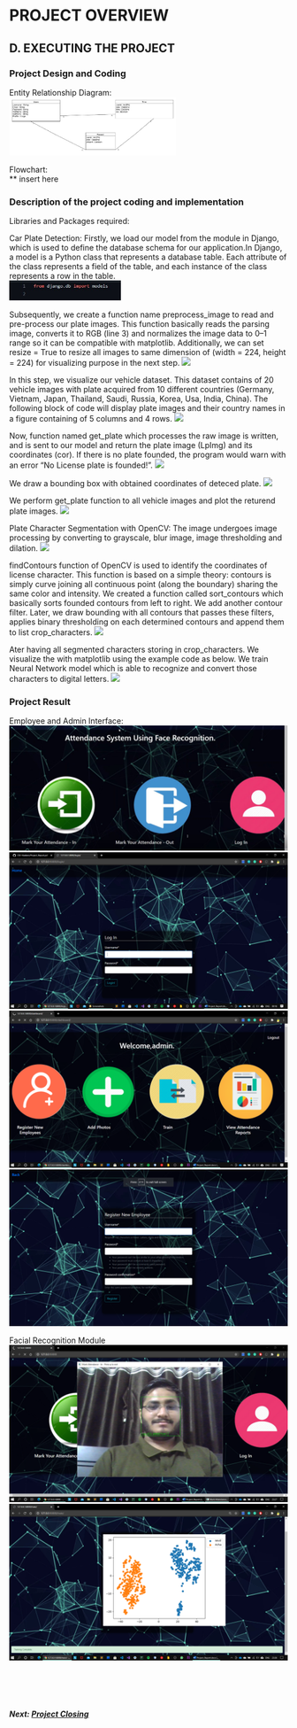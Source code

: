 # PROJECT OVERVIEW
## D. EXECUTING THE PROJECT
### Project Design and Coding
Entity Relationship Diagram:
<br><img src="assets/execution/er_diagram.jpg" width="60%">

Flowchart:
<br>
** insert here

### Description of the project coding and implementation
Libraries and Packages required:


Car Plate Detection: 
Firstly, we load our model from the module in Django, which is used to define the database schema for our application.In Django, a model is a Python class that represents a database table. Each attribute of the class represents a field of the table, and each instance of the class represents a row in the table.
<br><img src="assets/execution/model.jpg" width="40%">

Subsequently, we create a function name preprocess_image to read and pre-process our plate images. This function basically reads the parsing image, converts it to RGB (line 3) and normalizes the image data to 0–1 range so it can be compatible with matplotlib. Additionally, we can set resize = True to resize all images to same dimension of (width = 224, height = 224) for visualizing purpose in the next step.
<img src="assets/1.JPG" width="100%">

In this step, we visualize our vehicle dataset. This dataset contains of 20 vehicle images with plate acquired from 10 different countries (Germany, Vietnam, Japan, Thailand, Saudi, Russia, Korea, Usa, India, China). The following block of code will display plate images and their country names in a figure containing of 5 columns and 4 rows.
<img src="assets/2.JPG" width="100%">

Now, function named get_plate which processes the raw image is written, and is sent to our model and return the plate image (LpImg) and its coordinates (cor). If there is no plate founded, the program would warn with an error “No License plate is founded!”. 
<img src="assets/3.JPG" width="100%">

We draw a bounding box with obtained coordinates of deteced plate. 
<img src="assets/4.JPG" width="100%">

We perform get_plate function to all vehicle images and plot the returend plate images. 
<img src="assets/5.JPG" width="100%">

Plate Character Segmentation with OpenCV:
The image undergoes image processing by converting to grayscale, blur image, image thresholding and dilation. 
<img src="assets/6.JPG" width="100%">

 findContours function of OpenCV is used to identify the coordinates of license character. This function is based on a simple theory: contours is simply curve joining all continuous point (along the boundary) sharing the same color and intensity. We created a function called sort_contours which basically sorts founded contours from left to right. We add another contour filter. Later, we draw bounding with all contours that passes these filters, applies binary thresholding on each determined contours and append them to list crop_characters.
<img src="assets/7.JPG" width="100%">

 Ater having all segmented characters storing in crop_characters. We visualize the with matplotlib using the example code as below. We train Neural Network model which is able to recognize and convert those characters to digital letters.
<img src="assets/8.JPG" width="100%">

### Project Result
Employee and Admin Interface:
<img src="assets/execution/UI1.jpg" width="100%">
<img src="assets/execution/UI2.png" width="100%">
<img src="assets/execution/UI3.png" width="100%">
<img src="assets/execution/ui4.png" width="100%">

Facial Recognition Module
<img src="assets/execution/AI1.png" width="100%">
<img src="assets/execution/AI2.png" width="100%">


<br><br><br>
##### Next: [Project Closing](E-PROJECT_CLOSING.md)


